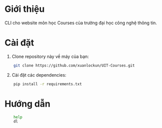 <h1>Giới thiệu</h1>
CLI cho website môn học Courses của trường đại học công nghệ thông tin.

<h1>Cài đặt</h1>

1. Clone repository này về máy của bạn:

```bash
    git clone https://github.com/xuanlockun/UIT-Courses.git
```
2. Cài đặt các dependencies:

```bash
    pip install -r requirements.txt
```

<h1>Hướng dẫn</h1>

```bash
    help
    dl
```